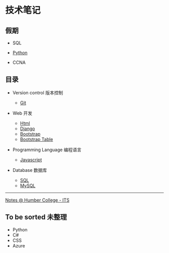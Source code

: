 # 技术笔记

## 假期

- SQL

- [Python](./Programming%20Language/python/index.md)

- CCNA

## 目录

- Version control 版本控制

  - [Git](./git/git_index.md)

- Web 开发

  - [Html](./Web_Develope/html/html_index.md)
  - [Django](./Web_Develope/django/django_index.md)
  - [Bootstrap](./Web_Develope/bootstrap/bootstrap_index.md)
  - [Bootstrap Table](./Web_Develope/bootstrap_table/bootstrap_table_index.md)

- Programming Language 编程语言

  - [Javascript](./Programming%20Language/javascript/js_index.md)

- Database 数据库
  - [SQL](https://simonangel-fong.github.io/SQL-Tutorial/)
  - [MySQL](./Database/mysql/mysql_index.md)

---

[Notes @ Humber College - ITS](https://simonangel-fong.github.io/Humber_ITS_Note/)

## To be sorted 未整理

- Python
- C#
- CSS
- Azure
